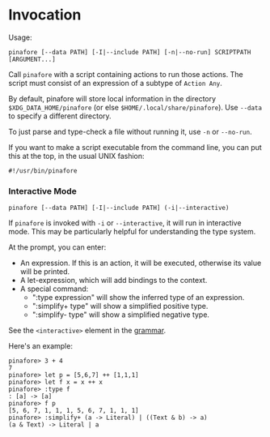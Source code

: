 # Invocation

Usage:
```text
pinafore [--data PATH] [-I|--include PATH] [-n|--no-run] SCRIPTPATH [ARGUMENT...]
```

Call `pinafore` with a script containing actions to run those actions.
The script must consist of an expression of a subtype of `Action Any`.

By default, pinafore will store local information in the directory `$XDG_DATA_HOME/pinafore` (or else `$HOME/.local/share/pinafore`).
Use `--data` to specify a different directory.

To just parse and type-check a file without running it, use `-n` or `--no-run`.

If you want to make a script executable from the command line, you can put this at the top, in the usual UNIX fashion:

```text
#!/usr/bin/pinafore
```

### Interactive Mode

```text
pinafore [--data PATH] [-I|--include PATH] (-i|--interactive)
```

If `pinafore` is invoked with `-i` or `--interactive`, it will run in interactive mode.
This may be particularly helpful for understanding the type system.

At the prompt, you can enter:

* An expression. If this is an action, it will be executed, otherwise its value will be printed.
* A let-expression, which will add bindings to the context.
* A special command:
    * ":type expression" will show the inferred type of an expression.
    * ":simplify+ type" will show a simplified positive type.
    * ":simplify- type" will show a simplified negative type.

See the `<interactive>` element in the [grammar](syntax.md#grammar).

Here's an example:

```text
pinafore> 3 + 4
7
pinafore> let p = [5,6,7] ++ [1,1,1]
pinafore> let f x = x ++ x
pinafore> :type f
: [a] -> [a]
pinafore> f p
[5, 6, 7, 1, 1, 1, 5, 6, 7, 1, 1, 1]
pinafore> :simplify+ (a -> Literal) | ((Text & b) -> a)
(a & Text) -> Literal | a
```
